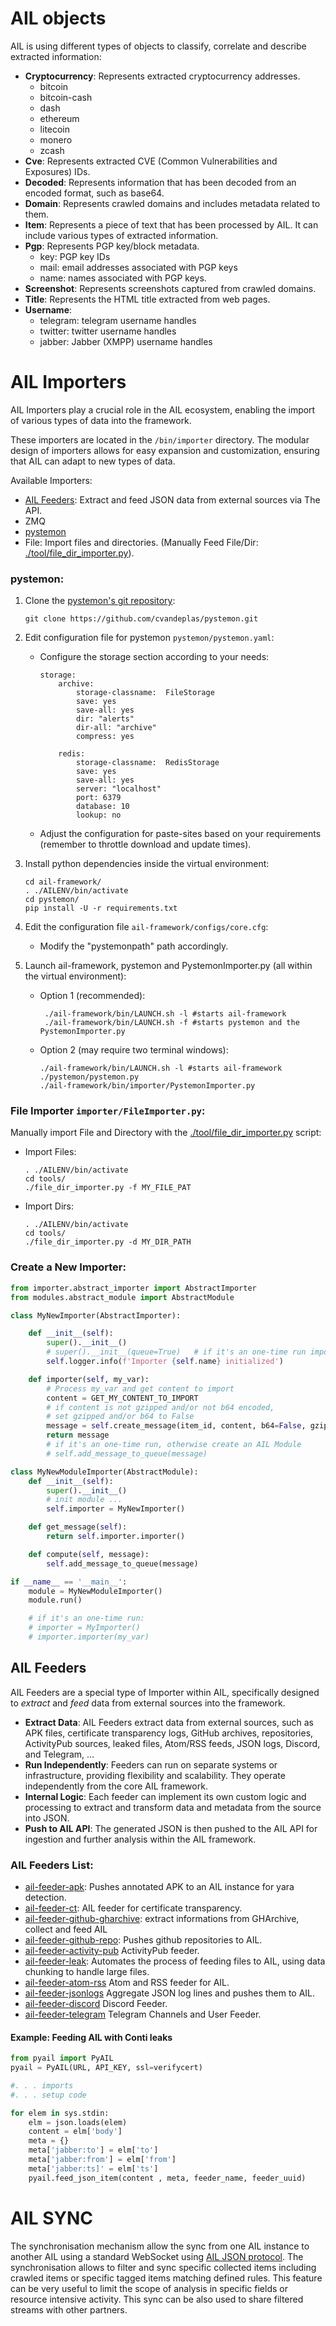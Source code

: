 

# AIL objects

AIL is using different types of objects to classify, correlate and describe extracted information:

- **Cryptocurrency**: Represents extracted cryptocurrency addresses.
    - bitcoin
    - bitcoin-cash
    - dash
    - ethereum
    - litecoin
    - monero
    - zcash
- **Cve**: Represents extracted CVE (Common Vulnerabilities and Exposures) IDs.
- **Decoded**: Represents information that has been decoded from an encoded format, such as base64.
- **Domain**: Represents crawled domains and includes metadata related to them.
- **Item**: Represents a piece of text that has been processed by AIL. It can include various types of extracted information.
- **Pgp**: Represents PGP key/block metadata.
    - key: PGP key IDs
    - mail: email addresses associated with PGP keys
    - name: names associated with PGP keys.
- **Screenshot**: Represents screenshots captured from crawled domains.
- **Title**: Represents the HTML title extracted from web pages.
- **Username**:
    - telegram: telegram username handles
    - twitter: twitter username handles
    - jabber: Jabber (XMPP) username handles


# AIL Importers

AIL Importers play a crucial role in the AIL ecosystem, 
enabling the import of various types of data into the framework. 

These importers are located in the `/bin/importer` directory.
The modular design of importers allows for easy expansion and customization, 
ensuring that AIL can adapt to new types of data.

Available Importers:
- [AIL Feeders](#ail-feeders): Extract and feed JSON data from external sources via The API.
- ZMQ
- [pystemon](https://github.com/cvandeplas/pystemon)
- File: Import files and directories.
(Manually Feed File/Dir: [./tool/file_dir_importer.py](./tool/file_dir_importer.py)).

[//]: # (### ZMQ Importer:)

### pystemon:

1. Clone the [pystemon's git repository](https://github.com/cvandeplas/pystemon):
	```
	git clone https://github.com/cvandeplas/pystemon.git
 	```

2. Edit configuration file for pystemon ```pystemon/pystemon.yaml```: 
	- Configure the storage section according to your needs:
		```
		storage:  
			archive:  
				storage-classname:  FileStorage  
				save: yes  
				save-all: yes  
				dir: "alerts"  
				dir-all: "archive"  
				compress: yes
			
			redis:  
				storage-classname:  RedisStorage  
				save: yes  
				save-all: yes  
				server: "localhost"  
				port: 6379  
				database: 10  
				lookup: no
		```
	- Adjust the configuration for paste-sites based on your requirements (remember to throttle download and update times).
   
3. Install python dependencies inside the virtual environment:
	```shell
	cd ail-framework/
	. ./AILENV/bin/activate
	cd pystemon/
	pip install -U -r requirements.txt
	``` 
4. Edit the configuration file ```ail-framework/configs/core.cfg```:
	- Modify the "pystemonpath" path accordingly.

5. Launch ail-framework, pystemon and PystemonImporter.py (all within the virtual environment):
	 - Option 1 (recommended): 
		``` 
		 ./ail-framework/bin/LAUNCH.sh -l #starts ail-framework
		 ./ail-framework/bin/LAUNCH.sh -f #starts pystemon and the PystemonImporter.py
		```
     - Option 2 (may require two terminal windows): 
        ``` 
        ./ail-framework/bin/LAUNCH.sh -l #starts ail-framework
        ./pystemon/pystemon.py
        ./ail-framework/bin/importer/PystemonImporter.py
        ```

### File Importer `importer/FileImporter.py`:

Manually import File and Directory with the [./tool/file_dir_importer.py](./tool/file_dir_importer.py) script:

- Import Files:
  ```shell
  . ./AILENV/bin/activate
  cd tools/
  ./file_dir_importer.py -f MY_FILE_PAT
  ```
  
- Import Dirs:
  ```shell
  . ./AILENV/bin/activate
  cd tools/
  ./file_dir_importer.py -d MY_DIR_PATH
  ```

### Create a New Importer:

```python
from importer.abstract_importer import AbstractImporter
from modules.abstract_module import AbstractModule

class MyNewImporter(AbstractImporter):

    def __init__(self):
        super().__init__()
        # super().__init__(queue=True)   # if it's an one-time run importer
        self.logger.info(f'Importer {self.name} initialized')

    def importer(self, my_var):
        # Process my_var and get content to import
        content = GET_MY_CONTENT_TO_IMPORT
        # if content is not gzipped and/or not b64 encoded,
        # set gzipped and/or b64 to False
        message = self.create_message(item_id, content, b64=False, gzipped=False)
        return message
        # if it's an one-time run, otherwise create an AIL Module
        # self.add_message_to_queue(message)

class MyNewModuleImporter(AbstractModule):
    def __init__(self):
        super().__init__()
        # init module ...
        self.importer = MyNewImporter()

    def get_message(self):
        return self.importer.importer()

    def compute(self, message):
        self.add_message_to_queue(message)

if __name__ == '__main__':
    module = MyNewModuleImporter()
    module.run()

    # if it's an one-time run:
    # importer = MyImporter()
    # importer.importer(my_var)
```

## AIL Feeders

AIL Feeders are a special type of Importer within AIL, specifically designed 
to *extract* and *feed* data from external sources into the framework.

- **Extract Data**: AIL Feeders extract data from external sources, such as APK files, 
certificate transparency logs, GitHub archives, repositories, ActivityPub sources, 
leaked files, Atom/RSS feeds, JSON logs, Discord, and Telegram, ...
- **Run Independently**: Feeders can run on separate systems or infrastructure, 
providing flexibility and scalability. They operate independently from the core AIL framework.
- **Internal Logic**: Each feeder can implement its own custom logic and processing 
to extract and transform data and metadata from the source into JSON.
- **Push to AIL API**: The generated JSON is then pushed to the AIL API 
for ingestion and further analysis within the AIL framework.

[//]: # (- Customize medata parsing)


### AIL Feeders List:
- [ail-feeder-apk](https://github.com/ail-project/ail-feeder-apk): Pushes annotated APK to an AIL instance for yara detection.
- [ail-feeder-ct](https://github.com/ail-project/ail-feeder-ct): AIL feeder for certificate transparency.
- [ail-feeder-github-gharchive](https://github.com/ail-project/ail-feeder-gharchive): extract informations 
from GHArchive, collect and feed AIL
- [ail-feeder-github-repo](https://github.com/ail-project/ail-feeder-github-repo): Pushes github repositories to AIL.
- [ail-feeder-activity-pub](https://github.com/ail-project/ail-feeder-activity-pub) ActivityPub feeder.
- [ail-feeder-leak](https://github.com/ail-project/ail-feeder-leak): Automates the process of feeding files to AIL, using data chunking to handle large files.
- [ail-feeder-atom-rss](https://github.com/ail-project/ail-feeder-atom-rss) Atom and RSS feeder for AIL.
- [ail-feeder-jsonlogs](https://github.com/ail-project/ail-feeder-jsonlogs) Aggregate JSON log lines and pushes them  to AIL. 
- [ail-feeder-discord](https://github.com/ail-project/ail-feeder-discord) Discord Feeder.
- [ail-feeder-telegram](https://github.com/ail-project/ail-feeder-telegram) Telegram Channels and User Feeder.

#### Example: Feeding AIL with Conti leaks

```python
from pyail import PyAIL
pyail = PyAIL(URL, API_KEY, ssl=verifycert)

#. . . imports
#. . . setup code

for elem in sys.stdin:
    elm = json.loads(elem)
    content = elm['body']
    meta = {}
    meta['jabber:to'] = elm['to']
    meta['jabber:from'] = elm['from']
    meta['jabber:ts]' = elm['ts']
    pyail.feed_json_item(content , meta, feeder_name, feeder_uuid)
```

# AIL SYNC

The synchronisation mechanism allow the sync from one AIL instance to another AIL using a standard WebSocket 
using [AIL JSON protocol](https://github.com/ail-project/ail-exchange-format/blob/main/ail-stream.md). 
The synchronisation allows to filter and sync specific collected items including crawled items or 
specific tagged items matching defined rules. 
This feature can be very useful to limit the scope of analysis in specific fields or resource intensive activity. 
This sync can be also used to share filtered streams with other partners.


